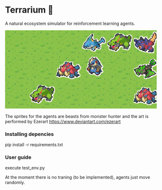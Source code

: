 # Terrarium :leaves:
A natural ecosystem simulator for reinforcement learning agents.

<img src="wallpaper.png" alt="drawing" width="500"/>

The sprites for the agents are beasts from monster hunter and the art is performed by Ezerart
https://www.deviantart.com/ezerart

### Installing depencies

pip install -r requirements.txt

### User guide

execute test_env.py

At the moment there is no traning (to be implemented), agents just move randomly.


